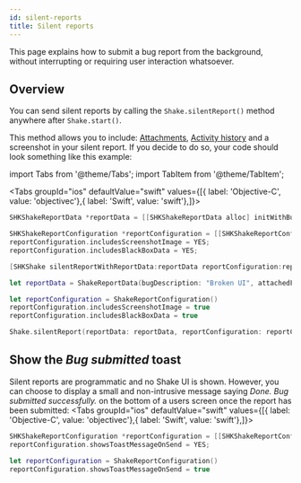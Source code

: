 ```yaml
---
id: silent-reports
title: Silent reports
---
```

This page explains how to submit a bug report from the background, without interrupting or requiring user interaction whatsoever.

## Overview
You can send silent reports by calling the `Shake.silentReport()` method anywhere after `Shake.start()`.

This method allows you to include: [Attachments](ios/attachments.md), [Activity history](ios/activity.md) and a screenshot in your silent report.
If you decide to do so, your code should look something like this example:


import Tabs from '@theme/Tabs';
import TabItem from '@theme/TabItem';

<Tabs groupId="ios" defaultValue="swift" values={[{ label: 'Objective-C', value: 'objectivec'},{ label: 'Swift', value: 'swift'},]}><TabItem value="objectivec">

```objectivec title="AppDelegate.m"
SHKShakeReportData *reportData = [[SHKShakeReportData alloc] initWithBugDescription:@"Broken UI" attachedFiles:@[]];

SHKShakeReportConfiguration *reportConfiguration = [[SHKShakeReportConfiguration alloc] init];
reportConfiguration.includesScreenshotImage = YES;
reportConfiguration.includesBlackBoxData = YES;

[SHKShake silentReportWithReportData:reportData reportConfiguration:reportConfiguration];
```

</TabItem><TabItem value="swift">

```swift title="AppDelegate.swift"
let reportData = ShakeReportData(bugDescription: "Broken UI", attachedFiles: [])

let reportConfiguration = ShakeReportConfiguration()
reportConfiguration.includesScreenshotImage = true
reportConfiguration.includesBlackBoxData = true

Shake.silentReport(reportData: reportData, reportConfiguration: reportConfiguration)
```

</TabItem></Tabs>


## Show the *Bug submitted* toast
Silent reports are programmatic and no Shake UI is shown.
However, you can choose to display a small and non-intrusive message saying
*Done. Bug submitted successfully.* on the bottom of a users screen once the report has been submitted:
<Tabs groupId="ios" defaultValue="swift" values={[{ label: 'Objective-C', value: 'objectivec'},{ label: 'Swift', value: 'swift'},]}><TabItem value="objectivec">

```objectivec title="AppDelegate.m"
SHKShakeReportConfiguration *reportConfiguration = [[SHKShakeReportConfiguration alloc] init];
reportConfiguration.showsToastMessageOnSend = YES;
```

</TabItem><TabItem value="swift">

```swift title="AppDelegate.swift"
let reportConfiguration = ShakeReportConfiguration()
reportConfiguration.showsToastMessageOnSend = true
```

</TabItem></Tabs>

